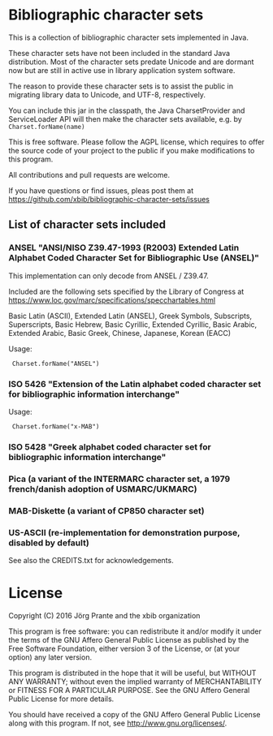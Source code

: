 # Bibliographic character sets

This is a collection of bibliographic character sets implemented in 
Java.

These character sets have not been included in the standard Java 
distribution. Most of the character sets predate Unicode and are 
dormant now but are still in active use in library application 
system software.

The reason to provide these character sets is to assist the public 
in migrating library data to Unicode, and UTF-8, respectively.

You can include this jar in the classpath, the Java CharsetProvider and
ServiceLoader API will then make the character sets available, 
e.g. by `Charset.forName(name)`

This is free software. 
Please follow the AGPL license, which requires to offer the source code
of your project to the public if you make modifications to this program.

All contributions and pull requests are welcome.

If you have questions or find issues, pleas post them at
https://github.com/xbib/bibliographic-character-sets/issues

## List of character sets included

### ANSEL "ANSI/NISO Z39.47-1993 (R2003) Extended Latin Alphabet Coded Character Set for Bibliographic Use (ANSEL)"

This implementation can only decode from ANSEL / Z39.47.

Included are the following sets specified by the Library of Congress at
https://www.loc.gov/marc/specifications/specchartables.html 

Basic Latin (ASCII), Extended Latin (ANSEL),  Greek Symbols,
Subscripts, Superscripts, Basic Hebrew, Basic Cyrillic,
Extended Cyrillic, Basic Arabic, Extended Arabic,
Basic Greek, Chinese, Japanese, Korean (EACC)
 
Usage:
 
     Charset.forName("ANSEL")
 
### ISO 5426 "Extension of the Latin alphabet coded character set for bibliographic information interchange"

Usage:
 
     Charset.forName("x-MAB")

### ISO 5428 "Greek alphabet coded character set for bibliographic information interchange"

### Pica (a variant of the INTERMARC character set, a 1979 french/danish adoption of USMARC/UKMARC)

### MAB-Diskette (a variant of CP850 character set)

### US-ASCII (re-implementation for demonstration purpose, disabled by default)

See also the CREDITS.txt for acknowledgements.

# License

Copyright (C) 2016 Jörg Prante and the xbib organization

This program is free software: you can redistribute it and/or modify
it under the terms of the GNU Affero General Public License as published by
the Free Software Foundation, either version 3 of the License, or
(at your option) any later version.

This program is distributed in the hope that it will be useful,
but WITHOUT ANY WARRANTY; without even the implied warranty of
MERCHANTABILITY or FITNESS FOR A PARTICULAR PURPOSE.  See the
GNU Affero General Public License for more details.

You should have received a copy of the GNU Affero General Public License
along with this program.  If not, see <http://www.gnu.org/licenses/>.